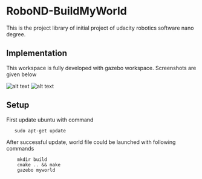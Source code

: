 # RoboND-BuildMyWorld

This is the project library of initial project of udacity robotics software nano degree. 

## Implementation

This workspace is fully developed with gazebo workspace. Screenshots are given below

![alt text](images/world.png "Title")
![alt text](images/robot.png "Title")


## Setup

First update ubuntu with command 

       sudo apt-get update

After successful update, world file could be launched with  following commands

        mkdir build
        cmake .. && make
        gazebo myworld

